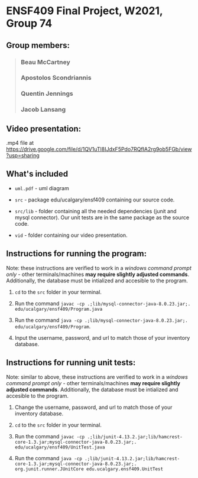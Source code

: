 # ENSF409 Final Project, W2021, Group 74

## Group members:  

> ### Beau McCartney
> ### Apostolos Scondriannis
> ### Quentin Jennings
> ### Jacob Lansang

## Video presentation:

.mp4 file at https://drive.google.com/file/d/1QV1uTl8IJdxF5Pdo7RQfIA2rg9ob5FGb/view?usp=sharing
## What's included
- `uml.pdf` - uml diagram

- `src` - package edu/ucalgary/ensf409 containing our source code.

- `src/lib` -  folder containing all the needed dependencies (junit and mysql connector). Our unit tests 
are in the same package as the source code.

- `vid` - folder containing our video presentation.

## Instructions for running the program: 

Note: these instructions are verified to work in a *windows command prompt only* - other terminals/machines **may require slightly adjusted commands**. Additionally, the database must be intialized and accesible to the program. 

1. `cd` to the `src` folder in your terminal.

2. Run the command `javac -cp .;lib/mysql-connector-java-8.0.23.jar;. edu/ucalgary/ensf409/Program.java`

3. Run the command `java -cp .;lib/mysql-connector-java-8.0.23.jar;. edu/ucalgary/ensf409/Program`.

4. Input the username, password, and url to match those of your inventory database.

## Instructions for running unit tests:

Note: similar to above, these instructions are verified to work in a *windows command prompt only* - other terminals/machines **may require slightly adjusted commands**. Additionally, the database must be intialized and accesible to the program.

1. Change the username, password, and url to match those of your inventory database.

2. `cd` to the `src` folder in your terminal.

3. Run the command `javac -cp .;lib/junit-4.13.2.jar;lib/hamcrest-core-1.3.jar;mysql-connector-java-8.0.23.jar;. edu/ucalgary/ensf409/UnitTest.java`

4. Run the command `java -cp .;lib/junit-4.13.2.jar;lib/hamcrest-core-1.3.jar;mysql-connector-java-8.0.23.jar;. org.junit.runner.JUnitCore edu.ucalgary.ensf409.UnitTest`
